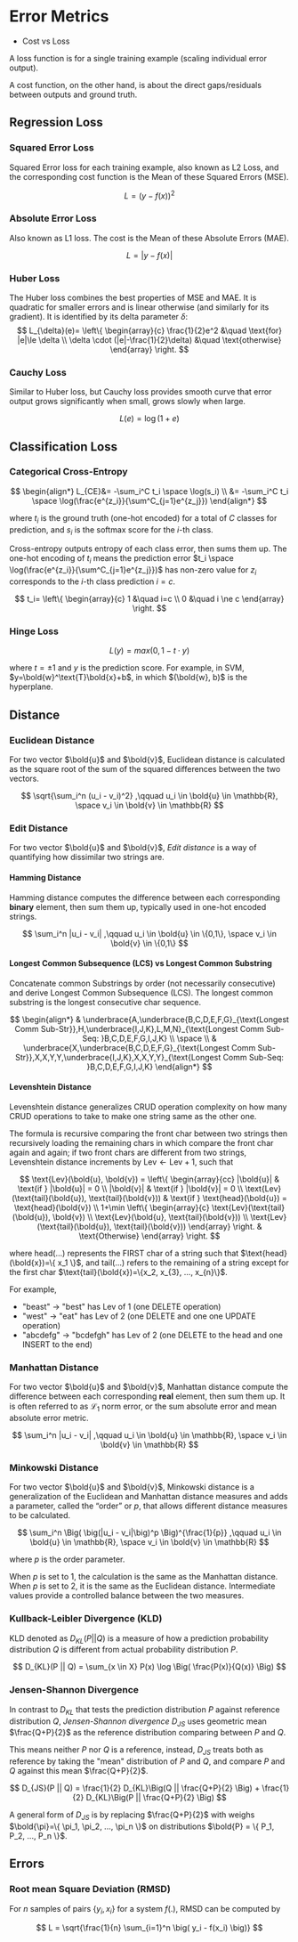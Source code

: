 # Error Metrics

* Cost vs Loss

A loss function is for a single training example (scaling individual error output).

A cost function, on the other hand, is about the direct gaps/residuals between outputs and ground truth.

## Regression Loss

### Squared Error Loss

Squared Error loss for each training example, also known as L2 Loss, and the corresponding cost function is the Mean of these Squared Errors (MSE).

$$
L = (y - f(x))^2
$$

### Absolute Error Loss

Also known as L1 loss. The cost is the Mean of these Absolute Errors (MAE).

$$
L = | y - f(x) |
$$

### Huber Loss

The Huber loss combines the best properties of MSE and MAE. 
It is quadratic for smaller errors and is linear otherwise (and similarly for its gradient). 
It is identified by its delta parameter $\delta$:
$$
L_{\delta}(e)=
\left\{
    \begin{array}{c}
        \frac{1}{2}e^2 &\quad \text{for} |e|\le \delta
        \\
        \delta \cdot (|e|-\frac{1}{2}\delta) &\quad \text{otherwise}
    \end{array}
\right.
$$

### Cauchy Loss

Similar to Huber loss, but Cauchy loss provides smooth curve that error output grows significantly when small, grows slowly when large.

$$
L(e) = \log (1+e)
$$

## Classification Loss

### Categorical Cross-Entropy

$$
\begin{align*}
L_{CE}&=
-\sum_i^C t_i \space \log(s_i) \\ &=
-\sum_i^C t_i \space \log(\frac{e^{z_i}}{\sum^C_{j=1}e^{z_j}})
\end{align*}
$$

where $t_i$ is the ground truth (one-hot encoded) for a total of $C$ classes for prediction, and $s_i$ is the softmax score for the $i$-th class.

Cross-entropy outputs entropy of each class error, then sums them up.
The one-hot encoding of $t_i$ means the prediction error $t_i \space \log(\frac{e^{z_i}}{\sum^C_{j=1}e^{z_j}})$ has non-zero value for $z_i$ corresponds to the $i$-th class prediction $i=c$.

$$
t_i=
\left\{
    \begin{array}{c}
        1 &\quad i=c
        \\
        0 &\quad i \ne c
    \end{array}
\right.
$$

### Hinge Loss

$$
L(y)=
max(0, 1-t \cdot y)
$$

where $t=\pm 1$ and $y$ is the prediction score. For example, in SVM, $y=\bold{w}^\text{T}\bold{x}+b$, in which $(\bold{w}, b)$ is the hyperplane.

## Distance

### Euclidean Distance

For two vector $\bold{u}$ and $\bold{v}$, Euclidean distance is calculated as the square root of the sum of the squared differences between the two vectors.

$$
\sqrt{\sum_i^n (u_i - v_i)^2}
,\qquad
u_i \in \bold{u} \in \mathbb{R}, \space v_i \in \bold{v} \in \mathbb{R}
$$

### Edit Distance

For two vector $\bold{u}$ and $\bold{v}$, *Edit distance* is a way of quantifying how dissimilar two strings are.

#### Hamming Distance

Hamming distance computes the difference between each corresponding **binary** element, then sum them up, typically used in one-hot encoded strings.

$$
\sum_i^n |u_i - v_i|
,\qquad
u_i \in \bold{u} \in \{0,1\}, \space v_i \in \bold{v} \in \{0,1\}
$$

#### Longest Common Subsequence (LCS) vs Longest Common Substring

Concatenate common Substrings by order (not necessarily consecutive) and derive Longest Common Subsequence (LCS).
The longest common substring is the longest consecutive char sequence.

$$
\begin{align*}
& \underbrace{A,\underbrace{B,C,D,E,F,G}_{\text{Longest Comm Sub-Str}},H,\underbrace{I,J,K},L,M,N}_{\text{Longest Comm Sub-Seq: }B,C,D,E,F,G,I,J,K} \\ \space \\
& \underbrace{X,\underbrace{B,C,D,E,F,G}_{\text{Longest Comm Sub-Str}},X,X,Y,Y,\underbrace{I,J,K},X,X,Y,Y}_{\text{Longest Comm Sub-Seq: }B,C,D,E,F,G,I,J,K}
\end{align*}
$$

#### Levenshtein Distance

Levenshtein distance generalizes CRUD operation complexity on how many CRUD operations to take to make one string same as the other one.

The formula is recursive comparing the front char between two strings then recursively loading the remaining chars in which compare the front char again and again; if two front chars are different from two strings, Levenshtein distance increments by $\text{Lev} \leftarrow \text{Lev}+1$, such that

$$
\text{Lev}(\bold{u}, \bold{v}) =
\left\{ \begin{array}{cc}
    |\bold{u}| & \text{if } |\bold{u}| = 0 \\
    |\bold{v}| & \text{if } |\bold{v}| = 0 \\
    \text{Lev}(\text{tail}(\bold{u}), \text{tail}(\bold{v})) & \text{if } \text{head}(\bold{u}) = \text{head}(\bold{v}) \\
    1+\min \left\{
        \begin{array}{c}
            \text{Lev}(\text{tail}(\bold{u}), \bold{v}) \\
            \text{Lev}(\bold{u}, \text{tail}(\bold{v})) \\
            \text{Lev}(\text{tail}(\bold{u}), \text{tail}(\bold{v}))
        \end{array}
        \right. & \text{Otherwise}
\end{array}
\right.
$$

where $\text{head}(...)$ represents the FIRST char of a string such that $\text{head}(\bold{x})=\{ x_1 \}$, and $\text{tail}(...)$ refers to the remaining of a string except for the first char $\text{tail}(\bold{x})=\{x_2, x_{3}, ..., x_{n}\}$.

For example,

* "beast" $\rightarrow$ "best" has $\text{Lev}$ of $1$ (one DELETE operation)
* "west" $\rightarrow$ "eat" has $\text{Lev}$ of $2$ (one DELETE and one one UPDATE operation)
* "abcdefg" $\rightarrow$ "bcdefgh" has $\text{Lev}$ of $2$ (one DELETE to the head and one INSERT to the end)

### Manhattan Distance

For two vector $\bold{u}$ and $\bold{v}$, Manhattan distance compute the difference between each corresponding **real** element, then sum them up.
It is often referred to as $\mathcal{L}_1$ norm error, or the sum absolute error and mean absolute error metric.

$$
\sum_i^n |u_i - v_i|
,\qquad
u_i \in \bold{u} \in \mathbb{R}, \space v_i \in \bold{v} \in \mathbb{R}
$$

### Minkowski Distance

For two vector $\bold{u}$ and $\bold{v}$, Minkowski distance is a generalization of the Euclidean and Manhattan distance measures and adds a parameter, called the “order” or $p$, that allows different distance measures to be calculated.

$$
\sum_i^n \Big( \big(|u_i - v_i|\big)^p \Big)^{\frac{1}{p}}
,\qquad
u_i \in \bold{u} \in \mathbb{R}, \space v_i \in \bold{v} \in \mathbb{R}
$$

where $p$ is the order parameter.

When $p$ is set to $1$, the calculation is the same as the Manhattan distance. 
When $p$ is set to $2$, it is the same as the Euclidean distance.
Intermediate values provide a controlled balance between the two measures.

### Kullback-Leibler Divergence (KLD)

KLD denoted as $D_{KL}(P || Q)$ is a measure of how a prediction probability distribution $Q$ is different from actual probability distribution $P$.

$$
D_{KL}(P || Q) =
\sum_{x \in X} P(x) \log \Big( \frac{P(x)}{Q(x)} \Big)
$$

### Jensen-Shannon Divergence

In contrast to $D_{KL}$ that tests the prediction distribution $P$ against reference distribution $Q$, *Jensen-Shannon divergence* $D_{JS}$ uses geometric mean $\frac{Q+P}{2}$ as the reference distribution comparing between $P$ and $Q$.

This means neither $P$ nor $Q$ is a reference, instead, $D_{JS}$ treats both as reference by taking the "mean" distribution of $P$ and $Q$, and compare $P$ and $Q$ against this mean $\frac{Q+P}{2}$.

$$
D_{JS}(P || Q) = \frac{1}{2} D_{KL}\Big(Q || \frac{Q+P}{2} \Big) + \frac{1}{2} D_{KL}\Big(P || \frac{Q+P}{2} \Big)
$$

A general form of $D_{JS}$ is by replacing $\frac{Q+P}{2}$ with weighs $\bold{\pi}=\{ \pi_1, \pi_2, ..., \pi_n \}$ on distributions $\bold{P} = \{ P_1, P_2, ..., P_n \}$.

## Errors


### Root mean Square Deviation (RMSD)

For $n$ samples of pairs $\{ y_i, x_i \}$ for a system $f(.)$, RMSD can be computed by

$$
L = \sqrt{\frac{1}{n} \sum_{i=1}^n \big( y_i - f(x_i) \big)}
$$
